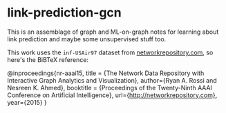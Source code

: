 # link-prediction-gcn

This is an assemblage of graph and ML-on-graph notes for learning about link prediction and maybe some unsupervised stuff too.

This work uses the `inf-USAir97` dataset from [networkrepository.com](http://networkrepository.com), so here's the BiBTeX reference:

  @inproceedings{nr-aaai15,
      title = {The Network Data Repository with Interactive Graph Analytics and Visualization},
      author={Ryan A. Rossi and Nesreen K. Ahmed},
      booktitle = {Proceedings of the Twenty-Ninth AAAI Conference on Artificial Intelligence},
      url={http://networkrepository.com},
      year={2015}
  }
